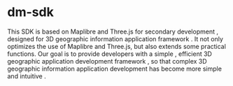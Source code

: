 
# dm-sdk

This SDK is based on Maplibre and Three.js for secondary development , designed for 3D geographic information application framework . It not only optimizes the use of Maplibre and Three.js, but also extends some practical functions. Our goal is to provide developers with a simple , efficient 3D geographic application development framework , so that complex 3D geographic information application development has become more simple and intuitive .
